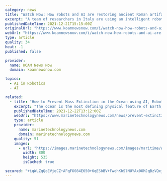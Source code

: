 ```yaml
---
category: news
title: "Watch Now: How robots and AI are restoring ancient Roman artifacts"
excerpt: "A team of researchers in Italy are using an intelligent robotic system to process, match and physically reconstruct frescoes and other shattered artifacts from Pompeii."
publishedDateTime: 2021-12-21T15:15:00Z
originalUrl: "https://www.koamnewsnow.com/i/watch-now-how-robots-and-ai-are-restoring-ancient-roman-artifacts/"
webUrl: "https://www.koamnewsnow.com/i/watch-now-how-robots-and-ai-are-restoring-ancient-roman-artifacts/"
type: article
quality: 34
heat: -1
published: false

provider:
  name: KOAM News Now
  domain: koamnewsnow.com

topics:
  - AI in Robotics
  - AI

related:
  - title: "How to Prevent Mass Extinction in the Ocean using AI, Robots and 3D Printers"
    excerpt: "The ocean is the most defining physical feature of Earth, covering 71% of the surface of this planet. It is home to incredible"
    publishedDateTime: 2021-12-22T13:12:00Z
    webUrl: "https://www.marinetechnologynews.com/news/prevent-extinction-ocean-using-616107"
    type: article
    provider:
      name: marinetechnologynews.com
      domain: marinetechnologynews.com
    quality: 51
    images:
      - url: "https://images.marinetechnologynews.com/images/maritime/w800/credit-willtuadobestock-128429.jpg"
        width: 800
        height: 535
        isCached: true

secured: "+iqWLZqQoEVjeCZ+AFqFO084E650+6qESbBV+FwchKbSlNUYAx0OMJqBzVQxjavL71Z3ESCqI+iP2mzlULaN0bN/FlI8zLzoXJ61kx6DHuKqb8YaebNOeBN0bmw95x9aa12TIX1KWO7Du7SZQlXMWHr8ABExOdu8olJ0pU2vJhjkOa2bPmwOTF8Dc8SFajNKrTVHHQdNd33U9Woho8WIAaWWX8VptQhdhE+2Mtd1D+BtUjMh1t00eZNZuiQdCu3xEnpz5kyyNBXO46DRuhczqaNR4B2bVW753e3XbABZPMSiH03pK00k76ExBr0TT5dhbLGUUkHooPYOj6WLsiKSOFS4WAdxcqS83Xb6/Pm7hdc=;ePJiBfMuAlFj5itjzUmGSw=="
---
```


